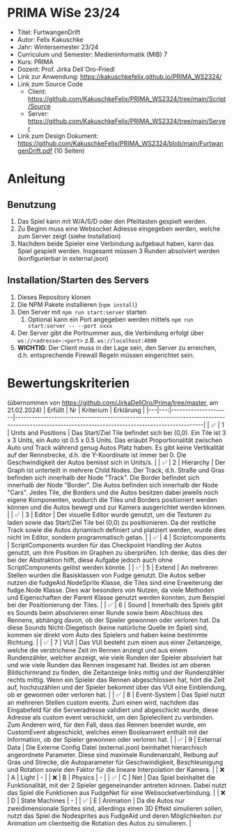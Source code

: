 # PRIMA WiSe 23/24

- Titel: FurtwangenDrift
- Autor: Felix Kakuschke
- Jahr: Wintersemester 23/24
- Curriculum und Semester: Medieninformatik (MIB) 7
- Kurs: PRIMA
- Dozent: Prof. Jirka Dell´Oro-Friedl
- Link zur Anwendung: https://kakuschkefelix.github.io/PRIMA_WS2324/
- Link zum Source Code
  - Client: https://github.com/KakuschkeFelix/PRIMA_WS2324/tree/main/Script/Source
  - Server: https://github.com/KakuschkeFelix/PRIMA_WS2324/tree/main/Server
- Link zum Design Dokument: https://github.com/KakuschkeFelix/PRIMA_WS2324/blob/main/FurtwangenDrift.pdf (10 Seiten)

# Anleitung
## Benutzung
1. Das Spiel kann mit W/A/S/D oder den Pfeiltasten gespielt werden.
2. Zu Beginn muss eine Websocket Adresse eingegeben werden, welche zum Server zeigt (siehe Installation)
3. Nachdem beide Spieler eine Verbindung aufgebaut haben, kann das Spiel gespielt werden. Insgesamt müssen 3 Runden absolviert werden (konfigurierbar in external.json)

## Installation/Starten des Servers
1. Dieses Repository klonen
2. Die NPM Pakete installieren (`npm install`)
3. Den Server mit `npm run start:server` starten
   1. Optional kann ein Port angegeben werden mittels `npm run start:server -- --port xxxx`
4. Der Server gibt die Portnummer aus, die Verbindung erfolgt über `ws://<adresse>:<port>` z.B. `ws://localhost:4000`
5. **WICHTIG**: Der Client muss in der Lage sein, den Server zu erreichen, d.h. entsprechende Firewall Regeln müssen eingerichtet sein.

# Bewertungskriterien
(übernommen von https://github.com/JirkaDellOro/Prima/tree/master, am 21.02.2024)
| Erfüllt | Nr | Kriterium           | Erklärung                                                                                                                                     |
|---|---:|---------------------|-------------------------------------------------------------------------------------------------------------------------------------------------|
| ✅ |  1 | Units and Positions | Das Start/Ziel Tile befindet sich bei (0,0). Ein Tile ist 3 x 3 Units, ein Auto ist 0.5 x 0.5 Units. Das erlaubt Proportionalität zwischen Auto und Track während genug Autos Platz haben. Es gibt keine Vertikalität auf der Rennstrecke, d.h. die Y-Koordinate ist immer bei 0. Die Geschwindigkeit der Autos bemisst sich in Units/s.                                                                |
| ✅ |  2 | Hierarchy           | Der Graph ist unterteilt in mehrere Child Nodes. Der Track, d.h. Straße und Gras befinden sich innerhalb der Node "Track". Die Border befindet sich innerhalb der Node "Border". Die Autos befinden sich innerhalb der Node "Cars". Jedes Tile, die Borders und die Autos besitzen dabei jeweils noch eigene Komponenten, wodurch die Tiles und Borders positioniert werden können und die Autos bewegt und zur Kamera ausgerichtet werden können.                                                                              |
| ✅ |  3 | Editor              | Der visuelle Editor wurde genutzt, um die Texturen zu laden sowie das Start/Ziel Tile bei (0,0) zu positionieren. Da der restliche Track sowie die Autos dynamisch definiert und platziert werden, wurde dies nicht im Editor, sondern programmatisch getan.                                                                |
| ✅ |  4 | Scriptcomponents    | ScriptComponents wurden für das Checkpoint Handling der Autos genutzt, um ihre Position im Graphen zu überprüfen. Ich denke, das dies der bei der Abstraktion hilft, diese Aufgabe jedoch auch ohne ScriptComponents gelöst werden könnte.                                                            |
| ✅ |  5 | Extend              | An mehreren Stellen wurden die Basisklassen von Fudge genutzt. Die Autos selber nutzen die fudgeAid.NodeSprite Klasse, die Tiles sind eine Erweiterung der fudge.Node Klasse. Dies war besonders von Nutzen, da viele Methoden und Eigenschaften der Parent Klasse genutzt werden konnten, zum Beispiel bei der Positionierung der Tiles.                         |
| ✅ |  6 | Sound               | Innerhalb des Spiels gibt es Sounds beim absolvieren einer Runde sowie beim Abschluss des Rennens, abhängig davon, ob der Spieler gewonnen oder verloren hat. Da diese Sounds Nicht-Diegetisch (keine natürliche Quelle im Spiel) sind, kommen sie direkt vom Auto des Spielers und haben keine bestimmte Richtung.                                                 |
| ✅ |  7 | VUI                 | Das VUI besteht zum einen aus einer Zeitanzeige, welche die verstrichene Zeit im Rennen anzeigt und aus einem Rundenzähler, welcher anzeigt, wie viele Runden der Spieler absolviert hat und wie viele Runden das Rennen insgesamt hat. Beides ist am oberen Bildschirmrand zu finden, die Zeitanzeige links mittig und der Rundenzähler rechts mittig. Wenn ein Spieler das Rennen abgeschlossen hat, hört die Zeit auf, hochzuzählen und der Spieler bekommt über das VUI eine Einblendung, ob er gewonnen oder verloren hat.                                             |
| ✅ |  8 | Event-System        | Das Spiel nutzt an mehreren Stellen custom events. Zum einen wird, nachdem das Eingabefeld für die Serveradresse validiert und abgeschickt wurde, diese Adresse als custom event verschickt, um den Spieleclient zu verbinden. Zum Anderen wird, für den Fall, dass das Rennen beendet wurde, ein CustomEvent abgeschickt, welches einen Booleanwert enthält mit der Information, ob der Spieler gewonnen oder verloren hat. |
| ✅ |  9 | External Data       | Die Externe Config Datei (external.json) beinhaltet hierarchisch angeordnete Parameter. Diese sind maximale Rundenanzahl, Reibung auf Gras und Strecke, die Autoparameter für Geschwindigkeit, Beschleunigung und Rotation sowie den Faktor für die lineare Interpolation der Kamera.                               |
| ❌ |  A | Light               | -                                                                         |
| ❌ |  B | Physics             | -                                           |
| ✅ |  C | Net                 | Das Spiel beinhaltet die Funktionalität, mit der 2 Spieler gegeneinander antreten können. Dabei nutzt das Spiel die Funktionen aus FudgeNet für eine Websocketverbindung.                                                                                                   |
| ❌ |  D | State Machines      | -                                      |
| ✅ |  E | Animation           | Da die Autos nur zweidimensionale Sprites sind, allerdings einen 3D Effekt simulieren sollen, nutzt das Spiel die Nodesprites aus FudgeAid und deren Möglichkeiten zur Animation um clientseitig die Rotation des Autos zu simulieren.                                                   |
